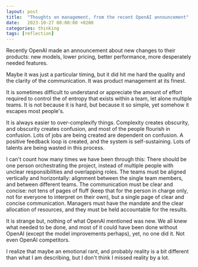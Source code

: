 ```yaml
---
layout: post
title:  "Thoughts on management, from the recent OpenAI announcement"
date:   2023-10-27 00:00:00 +0200
categories: thinking
tags: [reflection]
---
```


Recently OpenAI made an announcement about new changes to their products: new models, lower pricing, better performance, more desperately needed features. 

Maybe it was just a particular timing, but it did hit me hard the quality and the clarity of the communication. It was product management at its finest.

It is sometimes difficult to understand or appreciate the amount of effort required to control the of entropy that exists within a team, let alone multiple teams. It is not because it is hard, but because it so simple, yet somehow it escapes most people's. 

It is always easier to over-complexify things. Complexity creates obscurity, and obscurity creates confusion, and most of the people flourish in confusion. Lots of jobs are being created are dependent on confusion. A positive feedback loop is created, and the system is self-sustaining. Lots of talents are being wasted in this process.

I can't count how many times we have been through this: There should be one person orchestrating the project, instead of multiple people with unclear responsibilities and overlapping roles. The teams must be aligned vertically and horizontally: alignment between the single team members, and between different teams. The communication must be clear and concise: not tens of pages of fluff (keep that for the person in charge only, not for everyone to interpret on their own), but a single page of clear and concise communication. Managers must have the mandate and the clear allocation of resources, and they must be held accountable for the results.

It is strange but, nothing of what OpenAI mentioned was new. We all knew what needed to be done, and most of it could have been done without OpenAI (except the model improvements perhaps), yet, no one did it. Not even OpenAI competitors.

I realize that maybe an emotional rant, and probably reality is a bit different than what I am describing, but I don't think I missed reality by a lot.